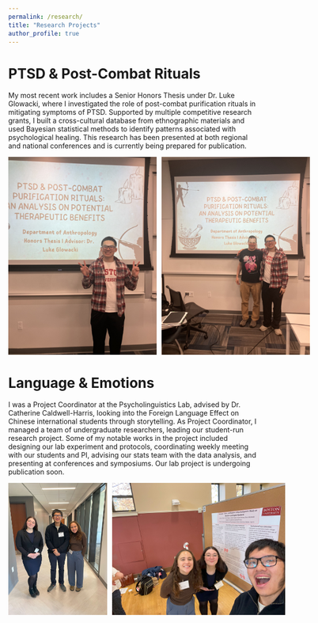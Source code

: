 ```yaml
---
permalink: /research/
title: "Research Projects"
author_profile: true
---
```


PTSD & Post-Combat Rituals
======
My most recent work includes a Senior Honors Thesis under Dr. Luke Glowacki, where I investigated the role of post-combat purification rituals in mitigating symptoms of PTSD. Supported by multiple competitive research grants, I built a cross-cultural database from ethnographic materials and used Bayesian statistical methods to identify patterns associated with psychological healing. This research has been presented at both regional and national conferences and is currently being prepared for publication.

<div style="display: flex; gap: 10px;">
  <img src="https://github.com/ZeddyCraft/itsjon/blob/master/images/IMG_8771.JPG?raw=true" width="300" />
  <img src="https://github.com/ZeddyCraft/itsjon/blob/master/images/Honors%20Thesis%203.JPG?raw=true" width="300" />
</div>

Language & Emotions
======
I was a Project Coordinator at the Psycholinguistics Lab, advised by Dr. Catherine Caldwell-Harris, looking into the Foreign Language Effect on Chinese international students through storytelling. As Project Coordinator, I managed a team of undergraduate researchers, leading our student-run research project. Some of my notable works in the project included designing our lab experiment and protocols, coordinating weekly meeting with our students and PI, advising our stats team with the data analysis, and presenting at conferences and symposiums. Our lab project is undergoing publication soon. 

<div style="display: flex; gap: 10px;">
  <img src="https://github.com/ZeddyCraft/itsjon/blob/master/images/Psycholinguistics%20Lab%201(NEW).jpg?raw=true" width="200" />
  <img src="https://github.com/ZeddyCraft/itsjon/blob/master/images/Psycholinguistics%20Lab%202(NEW).jpg?raw=true" width="350" />
</div>